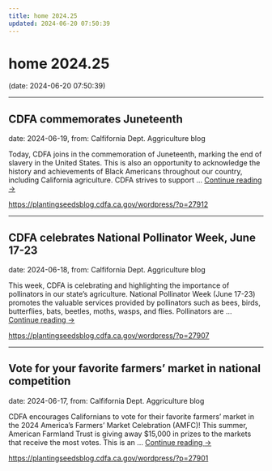```yaml
---
title: home 2024.25
updated: 2024-06-20 07:50:39
---
```


# home 2024.25

(date: 2024-06-20 07:50:39)

---

## CDFA commemorates Juneteenth

date: 2024-06-19, from: Calfifornia Dept. Aggriculture blog

Today, CDFA joins in the commemoration of&#160;Juneteenth, marking the end of slavery in the United States. This is also an opportunity to acknowledge the history and achievements of Black Americans throughout our country, including California agriculture. CDFA strives to support &#8230; <a href="https://plantingseedsblog.cdfa.ca.gov/wordpress/?p=27912">Continue reading <span class="meta-nav">&#8594;</span></a> 

<https://plantingseedsblog.cdfa.ca.gov/wordpress/?p=27912>

---

## CDFA celebrates National Pollinator Week, June 17-23

date: 2024-06-18, from: Calfifornia Dept. Aggriculture blog

This week, CDFA is celebrating and highlighting the importance of pollinators in our state’s agriculture. National Pollinator Week (June 17-23) promotes the valuable services provided by pollinators such as bees, birds, butterflies, bats, beetles, moths, wasps, and flies. Pollinators are &#8230; <a href="https://plantingseedsblog.cdfa.ca.gov/wordpress/?p=27907">Continue reading <span class="meta-nav">&#8594;</span></a> 

<https://plantingseedsblog.cdfa.ca.gov/wordpress/?p=27907>

---

## Vote for your favorite farmers’ market in national competition

date: 2024-06-17, from: Calfifornia Dept. Aggriculture blog

CDFA encourages Californians to vote for their favorite farmers’ market in the 2024 America’s Farmers’ Market Celebration (AMFC)! This summer, American Farmland Trust is giving away $15,000 in prizes to the markets that receive the most votes. This is an &#8230; <a href="https://plantingseedsblog.cdfa.ca.gov/wordpress/?p=27901">Continue reading <span class="meta-nav">&#8594;</span></a> 

<https://plantingseedsblog.cdfa.ca.gov/wordpress/?p=27901>

